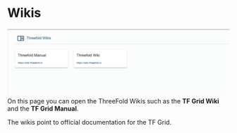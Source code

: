 # Wikis

![wikis](img/wikis.png)
On this page you can open the ThreeFold Wikis such as the __TF Grid Wiki__ and the __TF Grid Manual__.

The wikis point to official documentation for the TF Grid.
